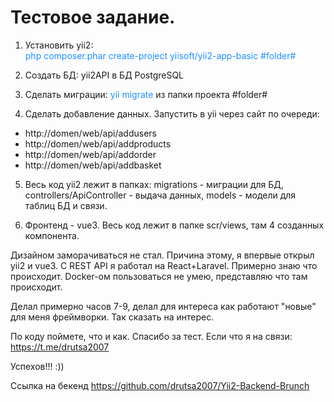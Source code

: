 # Тестовое задание.

1. Установить yii2:  
<span style="color: #1E90FF">php composer.phar create-project yiisoft/yii2-app-basic #folder#</span>

2. Создать БД: yii2API в БД PostgreSQL

3. Сделать миграции: <span style="color: #1E90FF">yii migrate</span> из папки проекта #folder#

4. Сделать добавление данных. Запустить в yii через сайт по очереди: 
<ul>
    <li>http://domen/web/api/addusers</li>
    <li>http://domen/web/api/addproducts</li>
    <li>http://domen/web/api/addorder</li>
    <li>http://domen/web/api/addbasket</li>
</ul>

5. Весь код yii2 лежит в папках: migrations - миграции для БД, controllers/ApiController - выдача данных, models - модели для таблиц БД и связи.

6. Фронтенд - vue3. Весь код лежит в папке scr/views, там 4 созданных компонента.

Дизайном заморачиваться не стал. Причина этому, я впервые открыл yii2 и vue3. С REST API я работал на React+Laravel. Примерно знаю что происходит. Docker-ом пользоваться не умею, представляю что там происходит.

Делал примерно часов 7-9, делал для интереса как работают "новые" для меня фреймворки. Так сказать на интерес.

По коду поймете, что и как. Спасибо за тест. Если что я на связи:
https://t.me/drutsa2007

Успехов!!! :))

Ссылка на бекенд https://github.com/drutsa2007/Yii2-Backend-Brunch
